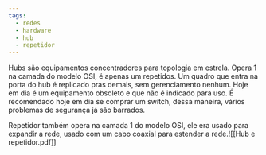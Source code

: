 ```yaml
---
tags:
  - redes
  - hardware
  - hub
  - repetidor
---
```

Hubs são equipamentos concentradores para topologia em estrela. Opera 1 na camada do modelo OSI, é apenas um repetidos. Um quadro que entra na porta do hub é replicado pras demais, sem gerenciamento nenhum. Hoje em dia é um equipamento obsoleto e que não é indicado para uso. É recomendado hoje em dia se comprar um switch, dessa maneira, vários problemas de segurança já são barrados.

Repetidor também opera na camada 1 do modelo OSI, ele era usado para expandir a rede, usado com um cabo coaxial para estender a rede.![[Hub e repetidor.pdf]]